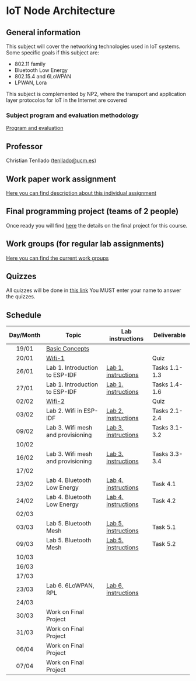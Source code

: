 # IoT Node Architecture

## General information

This subject will cover the networking technologies used in IoT systems. Some
specific goals if this subject are:

* 802.11 family
* Bluetooth Low Energy
* 802.15.4 and 6LoWPAN
* LPWAN, Lora

This subject is complemented by NP2, where the transport and application layer
protocolos for IoT in the Internet are covered

### Subject program and evaluation methodology

[Program and evaluation](slides/Presentation.pdf)

## Professor

Christian Tenllado (tenllado@ucm.es)

## Work paper work assignment

[Here you can find  description about this individual assignment](paperProject.md)

## Final programming project (teams of 2 people)

Once ready you will find [here](FinalProject.md) the details on the final project for this
course.

## Work groups (for regular lab assignments)

[Here you can find the current work groups](groups.md)

## Quizzes

All quizzes will be done in [this link](https://api.socrative.com/rc/Yu9Dxn)
You MUST enter your name to answer the quizzes.

## Schedule

| Day/Month | Topic                                       | Lab instructions                   | Deliverable   |
|:---------:|---------------------------------------------|------------------------------------|---------------|
|   19/01   | [Basic Concepts](slides/Basic_Concepts.pdf) |                                    |               |
|   20/01   | [Wifi-1](slides/Wifi-1.pdf)                 |                                    | Quiz          |
|   26/01   | Lab 1. Introduction to ESP-IDF              | [Lab 1. instructions](P1/index.md) | Tasks 1.1-1.3 |
|   27/01   | Lab 1. Introduction to ESP-IDF              | [Lab 1. instructions](P1/index.md) | Tasks 1.4-1.6 |
|   02/02   | [Wifi-2](slides/Wifi-2.pdf)                 |                                    | Quiz          |
|   03/02   | Lab 2. Wifi in ESP-IDF                      | [Lab 2. instructions](P2/index.md) | Tasks 2.1-2.4 |
|   09/02   | Lab 3. Wifi mesh and provisioning           | [Lab 3. instructions](P3/index.md) | Tasks 3.1-3.2 |
|   10/02   |                                             |                                    |               |
|   16/02   | Lab 3. Wifi mesh and provisioning           | [Lab 3. instructions](P3/index.md) | Tasks 3.3-3.4 |
|   17/02   |                                             |                                    |               |
|   23/02   | Lab 4. Bluetooth Low Energy                 | [Lab 4. instructions](P4/index.md) | Task 4.1      |
|   24/02   | Lab 4. Bluetooth Low Energy                 | [Lab 4. instructions](P4/index.md) | Task 4.2      |
|   02/03   |                                             |                                    |               |
|   03/03   | Lab 5. Bluetooth Mesh                       | [Lab 5. instructions](P5/index.md) | Task 5.1      |
|   09/03   | Lab 5. Bluetooth Mesh                       | [Lab 5. instructions](P5/index.md) | Task 5.2      |
|   10/03   |                                             |                                    |               |
|   16/03   |                                             |                                    |               |
|   17/03   |                                             |                                    |               |
|   23/03   | Lab 6. 6LoWPAN, RPL                         | [Lab 6. instructions](P6/index.md) |               |
|   24/03   |                                             |                                    |               |
|   30/03   | Work on Final Project                       |                                    |               |
|   31/03   | Work on Final Project                       |                                    |               |
|   06/04   | Work on Final Project                       |                                    |               |
|   07/04   | Work on Final Project                       |                                    |               |

